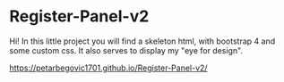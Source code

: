 # Register-Panel-v2

Hi! In this little project you will find a skeleton html, with bootstrap 4 and some custom css. 
It also serves to display my "eye for design".

https://petarbegovic1701.github.io/Register-Panel-v2/

